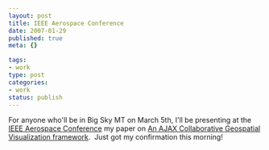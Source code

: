 ```yaml
--- 
layout: post
title: IEEE Aerospace Conference
date: 2007-01-29
published: true
meta: {}

tags: 
- work
type: post
categories: 
- work
status: publish
---
```



For anyone who'll be in Big Sky MT on March 5th, I'll be presenting at the [IEEE Aerospace Conference](http://www.aeroconf.org/) my paper on [An AJAX Collaborative Geospatial Visualization framework](http://blog.andyeick.com/2007/01/09/GeoBoosttrade+An+AJAX+Web+20+Collaborative+Geospatial+Visualization+Framework.aspx).  Just got my confirmation this morning!

